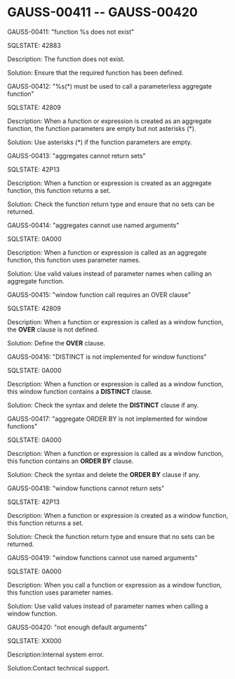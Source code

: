 # GAUSS-00411 -- GAUSS-00420<a name="EN-US_TOPIC_0302073488"></a>

GAUSS-00411: "function %s does not exist"

SQLSTATE: 42883

Description: The function does not exist.

Solution: Ensure that the required function has been defined.

GAUSS-00412: "%s\(\*\) must be used to call a parameterless aggregate function"

SQLSTATE: 42809

Description: When a function or expression is created as an aggregate function, the function parameters are empty but not asterisks \(\*\).

Solution: Use asterisks \(\*\) if the function parameters are empty.

GAUSS-00413: "aggregates cannot return sets"

SQLSTATE: 42P13

Description: When a function or expression is created as an aggregate function, this function returns a set.

Solution: Check the function return type and ensure that no sets can be returned.

GAUSS-00414: "aggregates cannot use named arguments"

SQLSTATE: 0A000

Description: When a function or expression is called as an aggregate function, this function uses parameter names.

Solution: Use valid values instead of parameter names when calling an aggregate function.

GAUSS-00415: "window function call requires an OVER clause"

SQLSTATE: 42809

Description: When a function or expression is called as a window function, the  **OVER**  clause is not defined.

Solution: Define the  **OVER**  clause.

GAUSS-00416: "DISTINCT is not implemented for window functions"

SQLSTATE: 0A000

Description: When a function or expression is called as a window function, this window function contains a  **DISTINCT**  clause.

Solution: Check the syntax and delete the  **DISTINCT**  clause if any.

GAUSS-00417: "aggregate ORDER BY is not implemented for window functions"

SQLSTATE: 0A000

Description: When a function or expression is called as a window function, this function contains an  **ORDER BY**  clause.

Solution: Check the syntax and delete the  **ORDER BY**  clause if any.

GAUSS-00418: "window functions cannot return sets"

SQLSTATE: 42P13

Description: When a function or expression is created as a window function, this function returns a set.

Solution: Check the function return type and ensure that no sets can be returned.

GAUSS-00419: "window functions cannot use named arguments"

SQLSTATE: 0A000

Description: When you call a function or expression as a window function, this function uses parameter names.

Solution: Use valid values instead of parameter names when calling a window function.

GAUSS-00420: "not enough default arguments"

SQLSTATE: XX000

Description:Internal system error.

Solution:Contact technical support.

